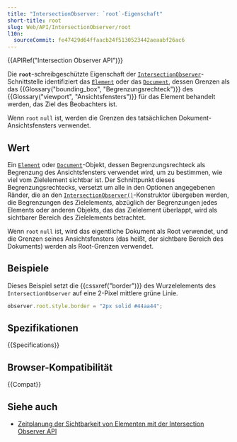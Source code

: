 ```yaml
---
title: "IntersectionObserver: `root`-Eigenschaft"
short-title: root
slug: Web/API/IntersectionObserver/root
l10n:
  sourceCommit: fe47429d64ffaacb24f5130523442aeaabf26ac6
---
```


{{APIRef("Intersection Observer API")}}

Die **`root`**-schreibgeschützte Eigenschaft der [`IntersectionObserver`](/de/docs/Web/API/IntersectionObserver)-Schnittstelle identifiziert das [`Element`](/de/docs/Web/API/Element) oder das [`Document`](/de/docs/Web/API/Document), dessen Grenzen als das {{Glossary("bounding_box", "Begrenzungsrechteck")}} des {{Glossary("viewport", "Ansichtsfensters")}} für das Element behandelt werden, das Ziel des Beobachters ist.

Wenn `root` `null` ist, werden die Grenzen des tatsächlichen Dokument-Ansichtsfensters verwendet.

## Wert

Ein [`Element`](/de/docs/Web/API/Element) oder [`Document`](/de/docs/Web/API/Document)-Objekt, dessen Begrenzungsrechteck als Begrenzung des Ansichtsfensters verwendet wird, um zu bestimmen, wie viel vom Zielelement sichtbar ist.
Der Schnittpunkt dieses Begrenzungsrechtecks, versetzt um alle in den Optionen angegebenen Ränder, die an den [`IntersectionObserver()`](/de/docs/Web/API/IntersectionObserver/IntersectionObserver)-Konstruktor übergeben werden, die Begrenzungen des Zielelements, abzüglich der Begrenzungen jedes Elements oder anderen Objekts, das das Zielelement überlappt, wird als sichtbarer Bereich des Zielelements betrachtet.

Wenn `root` `null` ist, wird das eigentliche Dokument als Root verwendet, und die Grenzen seines Ansichtsfensters (das heißt, der sichtbare Bereich des Dokuments) werden als Root-Grenzen verwendet.

## Beispiele

Dieses Beispiel setzt die {{cssxref("border")}} des Wurzelelements des `IntersectionObserver` auf eine 2-Pixel mittlere grüne Linie.

```js
observer.root.style.border = "2px solid #44aa44";
```

## Spezifikationen

{{Specifications}}

## Browser-Kompatibilität

{{Compat}}

## Siehe auch

- [Zeitplanung der Sichtbarkeit von Elementen mit der Intersection Observer API](/de/docs/Web/API/Intersection_Observer_API/Timing_element_visibility)
